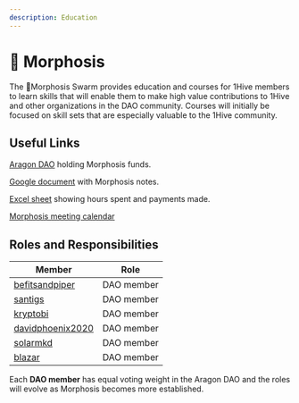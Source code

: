 ```yaml
---
description: Education
---
```


# 🦋 Morphosis

The 🦋Morphosis Swarm provides education and courses for 1Hive members to learn skills that will enable them to make high value contributions to 1Hive and other organizations in the DAO community. Courses will initially be focused on skill sets that are especially valuable to the 1Hive community.

## Useful Links

[Aragon DAO](https://aragon.1hive.org/?#/morphosis/) holding Morphosis funds.

[Google document](https://docs.google.com/document/d/1B-gIVnJwZ9nhhDttyhdDE81hpx-BDd3duHGCJNONjGc/edit#) with Morphosis notes.

[Excel sheet](https://docs.google.com/spreadsheets/d/1c8xdLYi8SkElAyGNANBTd3Qe6wTxDTBTgaw1uIAqb1o/edit?usp=sharing) showing hours spent and payments made.

[Morphosis meeting calendar](https://calendar.google.com/calendar/u/0/embed?src=c_k77c78d1kdt9e1vpk2cvjcc7jg@group.calendar.google.com\&ctz)

## Roles and Responsibilities

| Member                                                             | Role       |
| ------------------------------------------------------------------ | ---------- |
| [befitsandpiper](https://forum.1hive.org/u/befitsandpiper/summary) | DAO member |
| [santigs](https://forum.1hive.org/u/santigs)                       | DAO member |
| [kryptobi](https://forum.1hive.org/u/kryptobi)                     | DAO member |
| [davidphoenix2020](https://forum.1hive.org/u/davidphoenix2020)     | DAO member |
| [solarmkd](https://forum.1hive.org/u/solarmkd)                     | DAO member |
| [blazar](https://forum.1hive.org/u/blazar)                         | DAO member |

Each **DAO member** has equal voting weight in the Aragon DAO and the roles will evolve as Morphosis becomes more established.
